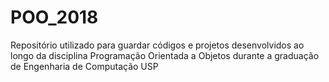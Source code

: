 # POO_2018
Repositório utilizado para guardar códigos e projetos desenvolvidos ao longo da disciplina Programação Orientada a Objetos durante a graduação de Engenharia de Computação USP
